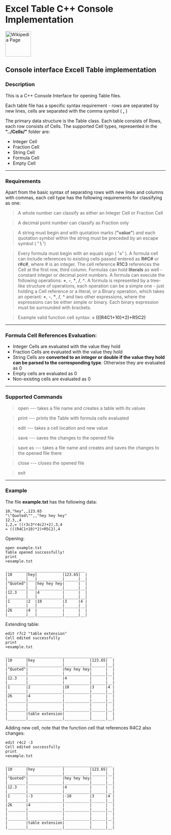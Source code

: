 # Excel Table C++ Console Implementation

<a href="https://en.wikipedia.org/wiki/Advanced_Encryption_Standard">
<img alt="Wikipedia Page" src="https://upload.wikimedia.org/wikipedia/en/thumb/8/80/Wikipedia-logo-v2.svg/1200px-Wikipedia-logo-v2.svg.png" width="80"/>
</a>


## Console interface Excell Table implementation

### Description

This is a C++ Console Interface for opening Table files. 

Each table file has a specific syntax requirement - rows are separated by new lines, cells are separated with the comma symbol ( **,** )

The primary data structure is the Table class. Each table consists of Rows, each row consists of Cells. The supported Cell types, represented in the **"../Cells/"** folder are:

* Integer Cell
* Fraction Cell
* String Cell
* Formula Cell
* Empty Cell

---
### Requirements

Apart from the basic syntax of separating rows with new lines and columns with commas, each cell type has the following requirements for classifying as one:

> A whole number can classify as either an Integer Cell or Fraction Cell

> A decimal point number can classify as Fraction only

> A string must begin and with quotation marks (**"value"**) and each quotation symbol within the string must be preceded by an escape symbol ( **' \\ '**)

> Every formula must begin with an equals sign ( **'='** ). A formula cell can include references to existing cells passed entered as **R#C#** or **r#c#**, where # is an integer. The cell reference **R1C3** references the Cell at the first row, third column. Formulas can hold **literals** as well - constant integer or decimal point numbers. A formula can execute the following operations: **+**, **-**, **\***, **/**, **^**. A formula is represented by a tree-like structure of operations, each operation can be a simple one - just holding a Cell reference or a literal, or a Binary operation, which takes an operant:  **+**, **-**, **\***, **/**, **^** and two other expressions, where the expressions can be either simple or binary. Each binary expression must be surrounded with brackets. 

>Example valid function cell syntax: __= (((R4C1+10)*2)+R5C2)__

---
### Formula Cell References Evaluation:

* Integer Cells are evaluated with the value they hold
* Fraction Cells are evaluated with the value they hold
* String Cells are __converted to an integer or double if the value they hold can be parsed to the corresponding type__. Otherwise they are evaluated as 0
* Empty cells are evaluated as 0
* Non-existing cells are evaluated as 0

---
### Supported Commands
> open --- takes a file name and creates a table with its values

> print --- prints the Table with formula cells evaluated

> edit --- takes a cell location and new value

> save --- saves the changes to the opened file

> save as --- takes a file name and creates and saves the changes to the opened file there

> close --- closes the opened file

> exit

---
### Example 
The file __example.txt__ has the following data:
```
10,"hey",,123.65
"\"Quoted\"",,"hey hey hey"
12.3,,4
1,2,= ((r3c3*r4c2)+2),3,4
= (((R4C1+10)*2)+R5C2),4
```
Opening:
```
open example.txt
Table opened successfully!
print
>example.txt

___________________________________
|10      |hey|           |123.65|  |
|________|___|___________|______|__|
|"Quoted"|   |hey hey hey|      |  |
|________|___|___________|______|__|
|12.3    |   |4          |      |  |
|________|___|___________|______|__|
|1       |2  |10         |3     |4 |
|________|___|___________|______|__|
|26      |4  |           |      |  |
|________|___|___________|______|__|

```
Extending table:
```
edit r7c2 "table extension"
Cell edited successfully
print
>example.txt

_______________________________________________
|10      |hey            |           |123.65|  |
|________|_______________|___________|______|__|
|"Quoted"|               |hey hey hey|      |  |
|________|_______________|___________|______|__|
|12.3    |               |4          |      |  |
|________|_______________|___________|______|__|
|1       |2              |10         |3     |4 |
|________|_______________|___________|______|__|
|26      |4              |           |      |  |
|________|_______________|___________|______|__|
|        |               |           |      |  |
|________|_______________|___________|______|__|
|        |table extension|           |      |  |
|________|_______________|___________|______|__|
```
Adding new cell, note that the function cell that references R4C2 also changes:
```
edit r4c2 -3
Cell edited successfully
print
>example.txt

_______________________________________________
|10      |hey            |           |123.65|  |
|________|_______________|___________|______|__|
|"Quoted"|               |hey hey hey|      |  |
|________|_______________|___________|______|__|
|12.3    |               |4          |      |  |
|________|_______________|___________|______|__|
|1       |-3             |-10        |3     |4 |
|________|_______________|___________|______|__|
|26      |4              |           |      |  |
|________|_______________|___________|______|__|
|        |               |           |      |  |
|________|_______________|___________|______|__|
|        |table extension|           |      |  |
|________|_______________|___________|______|__|

```
